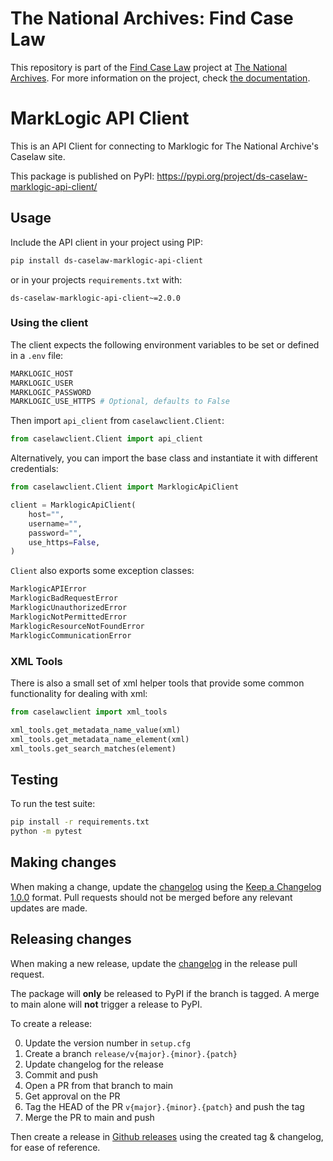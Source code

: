 # The National Archives: Find Case Law

This repository is part of the [Find Case Law](https://caselaw.nationalarchives.gov.uk/) project at [The National Archives](https://www.nationalarchives.gov.uk/). For more information on the project, check [the documentation](https://github.com/nationalarchives/ds-find-caselaw-docs).
# MarkLogic API Client

This is an API Client for connecting to Marklogic for The National Archive's Caselaw site.

This package is published on PyPI: https://pypi.org/project/ds-caselaw-marklogic-api-client/

## Usage

Include the API client in your project using PIP:
```bash
pip install ds-caselaw-marklogic-api-client
```

or in your projects `requirements.txt` with:
```text
ds-caselaw-marklogic-api-client~=2.0.0
```

### Using the client

The client expects the following environment variables to be set or defined in a `.env` file:

```bash
MARKLOGIC_HOST
MARKLOGIC_USER
MARKLOGIC_PASSWORD
MARKLOGIC_USE_HTTPS # Optional, defaults to False
```

Then import `api_client` from `caselawclient.Client`:

```python
from caselawclient.Client import api_client
```

Alternatively, you can import the base class and instantiate it with different credentials:

```python
from caselawclient.Client import MarklogicApiClient

client = MarklogicApiClient(
    host="",
    username="",
    password="",
    use_https=False,
)
```

`Client` also exports some exception classes:
```python
MarklogicAPIError
MarklogicBadRequestError
MarklogicUnauthorizedError
MarklogicNotPermittedError
MarklogicResourceNotFoundError
MarklogicCommunicationError
```

### XML Tools
There is also a small set of xml helper tools that provide some common functionality for dealing with xml:

```python
from caselawclient import xml_tools

xml_tools.get_metadata_name_value(xml)
xml_tools.get_metadata_name_element(xml)
xml_tools.get_search_matches(element)
```

## Testing

To run the test suite:

```bash
pip install -r requirements.txt
python -m pytest
```

## Making changes

When making a change, update the [changelog](CHANGELOG.md) using the
[Keep a Changelog 1.0.0](https://keepachangelog.com/en/1.0.0/) format. Pull
requests should not be merged before any relevant updates are made.

## Releasing changes

When making a new release, update the [changelog](CHANGELOG.md) in the release
pull request.

The package will **only** be released to PyPI if the branch is tagged. A merge
to main alone will **not** trigger a release to PyPI.

To create a release:

0. Update the version number in `setup.cfg`
1. Create a branch `release/v{major}.{minor}.{patch}`
2. Update changelog for the release
3. Commit and push
4. Open a PR from that branch to main
5. Get approval on the PR
6. Tag the HEAD of the PR `v{major}.{minor}.{patch}` and push the tag
7. Merge the PR to main and push

Then create a release in [Github releases](https://github.com/nationalarchives/ds-caselaw-custom-api-client/releases)
using the created tag & changelog, for ease of reference.

